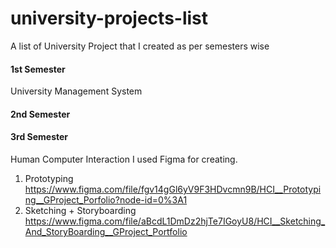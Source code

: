 # university-projects-list
A list of University Project that I created as per semesters wise

#### 1st Semester
University Management System

#### 2nd Semester

#### 3rd Semester
Human Computer Interaction 
I used Figma for creating.
1)	Prototyping
https://www.figma.com/file/fgv14gGl6yV9F3HDvcmn9B/HCI__Prototyping__GProject_Porfolio?node-id=0%3A1
2)	Sketching + Storyboarding
https://www.figma.com/file/aBcdL1DmDz2hjTe7IGoyU8/HCI__Sketching_And_StoryBoarding__GProject_Portfolio

